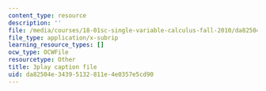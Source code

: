 ```yaml
---
content_type: resource
description: ''
file: /media/courses/18-01sc-single-variable-calculus-fall-2010/da82504e34395132811e4e0357e5cd90_kCPVBl953eY.vtt
file_type: application/x-subrip
learning_resource_types: []
ocw_type: OCWFile
resourcetype: Other
title: 3play caption file
uid: da82504e-3439-5132-811e-4e0357e5cd90
---
```

